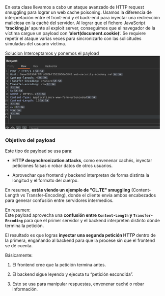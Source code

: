En esta clase llevamos a cabo un ataque avanzado de HTTP request smuggling para lograr un web cache poisoning. Usamos la diferencia de interpretación entre el front-end y el back-end para inyectar una redirección maliciosa en la caché del servidor. Al lograr que el fichero JavaScript ‘**tracking.js**‘ apunte al exploit server, conseguimos que el navegador de la víctima cargue un payload con ‘**alert(document.cookie)**‘. Se requiere repetir el ataque varias veces para sincronizarlo con las solicitudes simuladas del usuario víctima.

Solucion
Interceptamos y ponemos el payload
![Pasted_image_20250809233545.png](/Imagenes/Pasted_image_20250809233545.png)
### **Objetivo del payload**

Este tipo de payload se usa para:

- **HTTP desynchronization attacks**, como envenenar cachés, inyectar peticiones falsas o robar datos de otros usuarios.
    
- Aprovechar que frontend y backend interpretan de forma distinta la longitud y el formato del cuerpo.
    

En resumen, **estás viendo un ejemplo de "CL.TE" smuggling** (Content-Length vs Transfer-Encoding), donde el cliente envía ambos encabezados para generar confusión entre servidores intermedios.

En resumen:  
Este payload aprovecha una **confusión entre `Content-Length` y `Transfer-Encoding`** para que el primer servidor y el backend interpreten distinto dónde termina la petición.

El resultado es que logras **inyectar una segunda petición HTTP** dentro de la primera, engañando al backend para que la procese sin que el frontend se dé cuenta.

Básicamente:

1. El frontend cree que la petición termina antes.
    
2. El backend sigue leyendo y ejecuta tu “petición escondida”.
    
3. Esto se usa para manipular respuestas, envenenar caché o robar información.